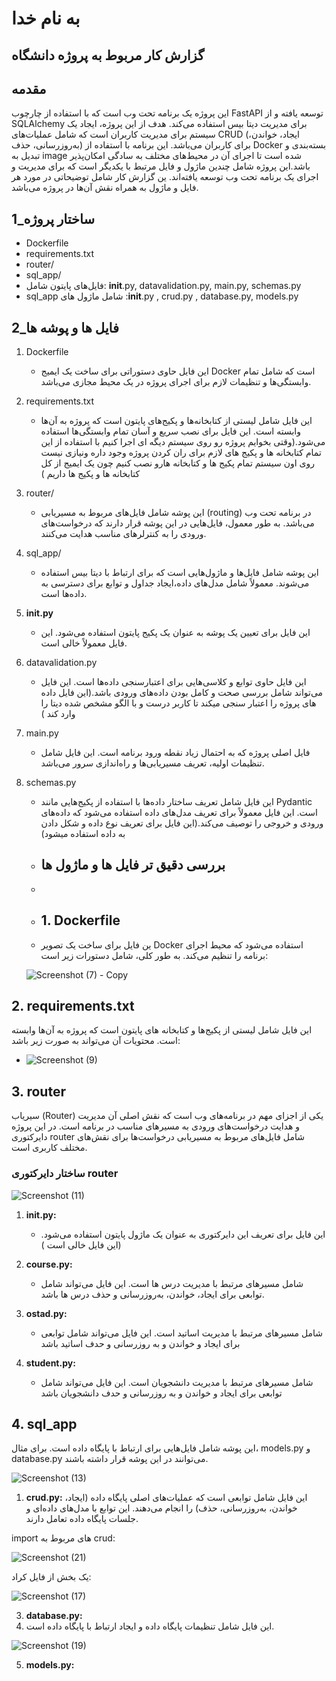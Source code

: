 # به نام خدا 

## گزارش کار مربوط به پروژه دانشگاه


## مقدمه


این پروژه یک برنامه تحت وب است که با استفاده از چارچوب FastAPI توسعه یافته و از SQLAlchemy برای مدیریت دیتا بیس استفاده می‌کند. هدف از این پروژه، ایجاد یک سیستم برای مدیریت کاربران است که شامل عملیات‌های CRUD (ایجاد، خواندن، به‌روزرسانی، حذف) برای کاربران می‌باشد. این برنامه با استفاده 
از Docker بسته‌بندی و تبدیل به image شده است تا اجرای آن در محیط‌های مختلف به سادگی امکان‌پذیر باشد.این پروژه شامل چندین ماژول و فایل مرتبط با یکدیگر است که برای مدیریت و اجرای یک برنامه تحت وب توسعه یافته‌اند.
ین گزارش کار شامل توضیحاتی در مورد هر فایل و ماژول به همراه نقش آن‌ها در پروژه می‌باشد.




## 1_ساختار پروژه
- Dockerfile
- requirements.txt
- router/
- sql_app/
- فایل‌های پایتون شامل: __init__.py, datavalidation.py, main.py, schemas.py
- sql_app شامل ماژول های :__init__.py , crud.py , database.py, models.py

## 2_فایل ها و پوشه ها
1. Dockerfile
   - این فایل حاوی دستوراتی برای ساخت یک ایمیج Docker است که شامل تمام وابستگی‌ها و تنظیمات لازم برای اجرای پروژه در یک محیط مجازی می‌باشد.

2. requirements.txt
   - این فایل شامل لیستی از کتابخانه‌ها و پکیج‌های پایتون است که پروژه به آن‌ها وابسته است. این فایل برای نصب سریع و آسان تمام وابستگی‌ها استفاده می‌شود.(وقتی بخوایم پروژه رو روی سیستم دیگه ای اجرا کنیم با استفاده از این تمام کتابخانه ها و پکیج های لازم برای ران کردن پروژه وجود داره ونیازی نیست روی اون سیستم تمام پکیج ها و کتابخانه هارو نصب کنیم چون یک ایمیج از کل کتابخانه ها و پکیج ها داریم )

3. router/
   - این پوشه شامل فایل‌های مربوط به مسیریابی (routing) در برنامه تحت وب می‌باشد. به طور معمول، فایل‌هایی در این پوشه قرار دارند که درخواست‌های ورودی را به کنترلرهای مناسب هدایت می‌کنند.

4. sql_app/
   - این پوشه شامل فایل‌ها و ماژول‌هایی است که برای ارتباط با دیتا بیس استفاده می‌شوند. معمولاً شامل مدل‌های داده،ایجاد جداول و توابع  برای دسترسی به داده‌ها است.

5. **__init__.py**
   - این فایل برای تعیین یک پوشه به عنوان یک پکیج پایتون استفاده می‌شود. این فایل معمولاً خالی است.

6. datavalidation.py
   - این فایل حاوی توابع و کلاسی‌هایی برای اعتبارسنجی داده‌ها است. این فایل می‌تواند شامل بررسی صحت و کامل بودن داده‌های ورودی باشد.(این فایل داده های پروژه را اعتبار سنجی میکند تا کاربر درست و با الگو مشخص شده دیتا را وارد کند )

7. main.py
   - فایل اصلی پروژه که به احتمال زیاد نقطه ورود برنامه است. این فایل شامل تنظیمات اولیه، تعریف مسیریابی‌ها و راه‌اندازی سرور می‌باشد.

8. schemas.py
   - این فایل شامل تعریف ساختار داده‌ها با استفاده از پکیج‌هایی مانند Pydantic است. این فایل معمولاً برای تعریف مدل‌های داده استفاده می‌شود که داده‌های ورودی و خروجی را توصیف می‌کند.(این فایل برای تعریف نوع داده و شکل دادن به داده استفاده میشود)
  
   - ## بررسی دقیق تر فایل ها و ماژول ها
   - 
   - ## 1. Dockerfile
   - ین فایل برای ساخت یک تصویر Docker استفاده می‌شود که محیط اجرای برنامه را تنظیم می‌کند. به طور کلی، شامل دستورات زیر است:

   ![Screenshot (7) - Copy](https://github.com/yasaman-qpr/class/assets/163880515/a3c7879a-c7cf-424b-8de2-968e2756bf3a)


## 2. requirements.txt
این فایل شامل لیستی از پکیج‌ها و کتابخانه های پایتون است که پروژه به آن‌ها وابسته است. محتویات آن می‌تواند به صورت زیر باشد:

- ![Screenshot (9)](https://github.com/yasaman-qpr/class/assets/163880515/718673ea-e3dd-4204-b16f-64d62dfa0705)


## 3. router
سیریاب (Router) یکی از اجزای مهم در برنامه‌های وب است که نقش اصلی آن مدیریت و هدایت درخواست‌های ورودی به مسیرهای مناسب در برنامه است. در این پروژه دایرکتوری router شامل فایل‌های مربوط به مسیریابی درخواست‌ها برای نقش‌های مختلف کاربری است.
### ساختار دایرکتوری router

![Screenshot (11)](https://github.com/yasaman-qpr/class/assets/163880515/e36cbcd4-0dcb-405e-962e-285b9f42aa72)

1. **__init__.py:**
   - این فایل برای تعریف این دایرکتوری به عنوان یک ماژول پایتون استفاده می‌شود.(این فایل خالی است )

2. **course.py:**
   - شامل مسیرهای مرتبط با مدیریت درس ها است. این فایل می‌تواند شامل توابعی برای ایجاد، خواندن، به‌روزرسانی و حذف درس ها باشد.

3. **ostad.py:**
   - شامل مسیرهای مرتبط با مدیریت اساتید است. این فایل می‌تواند شامل توابعی برای ایجاد و خواندن و به روزرسانی و حدف اساتید باشد

4. **student.py:**
   - شامل مسیرهای مرتبط با مدیریت دانشجویان است. این فایل می‌تواند شامل توابعی برای ایجاد و خواندن و به روزرسانی و حدف دانشجویان باشد
  
## 4. sql_app
این پوشه شامل فایل‌هایی برای ارتباط با پایگاه داده است. برای مثال، models.py و database.py می‌توانند در این پوشه قرار داشته باشند.


![Screenshot (13)](https://github.com/yasaman-qpr/class/assets/163880515/39a2e658-0ff9-4f9e-b64c-052b9ad4d5d6)


1. **crud.py:**
این فایل شامل توابعی است که عملیات‌های اصلی پایگاه داده (ایجاد، خواندن، به‌روزرسانی، حذف) را انجام می‌دهند. این توابع با مدل‌های داده‌ای و جلسات پایگاه داده تعامل دارند.


import های مربوط به crud:

![Screenshot (21)](https://github.com/yasaman-qpr/class/assets/163880515/db8cf9e5-90cb-416e-8dd8-9d1301d5b143)



یک بخش از فایل کراد:


![Screenshot (17)](https://github.com/yasaman-qpr/class/assets/163880515/8386d30b-4def-4da9-82e9-4d439c6f0912)


   


3. **database.py:**
4. این فایل شامل تنظیمات پایگاه داده و ایجاد ارتباط با پایگاه داده است.

![Screenshot (19)](https://github.com/yasaman-qpr/class/assets/163880515/0d7c56dc-c371-49cb-b79e-1758d15475ca)






5. **models.py:**





